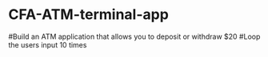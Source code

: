 # CFA-ATM-terminal-app

#Build an ATM application that allows you to deposit or withdraw $20
#Loop the users input 10 times
